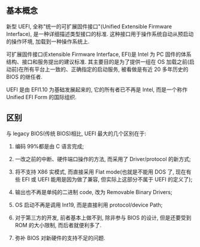

## 基本概念

新型 UEFI, 全称"统一的可扩展固件接口"(Unified Extensible Firmware Interface), 是一种详细描述类型接口的标准. 这种接口用于操作系统自动从预启动的操作环境, 加载到一种操作系统上.

可扩展固件接口(Extensible Firmware Interface, EFI)是 Intel 为 PC 固件的体系结构、接口和服务提出的建议标准. 其主要目的是为了提供一组在 OS 加载之前(启动前)在所有平台上一致的、正确指定的启动服务, 被看做是有近 20 多年历史的 BIOS 的继任者.

UEFI 是由 EFI1.10 为基础发展起来的, 它的所有者已不再是 Intel, 而是一个称作 Unified EFI Form 的国际组织.

## 区别

与 legacy BIOS(传统 BIOS)相比, UEFI 最大的几个区别在于:
1. 编码 99%都是由 C 语言完成;

2. 一改之前的中断、硬件端口操作的方法, 而采用了 Driver/protocol 的新方式;

3. 将不支持 X86 实模式, 而直接采用 Flat mode(也就是不能用 DOS 了, 现在有些 EFI 或 UEFI 能用是因为做了兼容, 但实际上这部分不属于 UEFI 的定义了);

4. 输出也不再是单纯的二进制 code, 改为 Removable Binary Drivers;

5. OS 启动不再是调用 Int19, 而是直接利用 protocol/device Path;

6. 对于第三方的开发, 前者基本上做不到, 除非参与 BIOS 的设计, 但是还要受到 ROM 的大小限制, 而后者就便利多了.

7. 弥补 BIOS 对新硬件的支持不足的问题.
